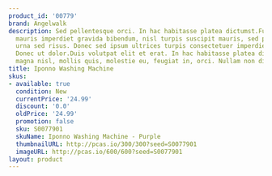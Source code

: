 ```yaml
---
product_id: '00779'
brand: Angelwalk
description: Sed pellentesque orci. In hac habitasse platea dictumst.Fusce convallis,
  mauris imperdiet gravida bibendum, nisl turpis suscipit mauris, sed placerat ipsum
  urna sed risus. Donec sed ipsum ultrices turpis consectetuer imperdiet. Donec magna.
  Donec ut dolor.Duis volutpat elit et erat. In hac habitasse platea dictumst. Aenean
  magna nisl, mollis quis, molestie eu, feugiat in, orci. Nullam non diam.
title: Iponno Washing Machine
skus:
- available: true
  condition: New
  currentPrice: '24.99'
  discount: '0.0'
  oldPrice: '24.99'
  promotion: false
  sku: S0077901
  skuName: Iponno Washing Machine - Purple
  thumbnailURL: http://pcas.io/300/300?seed=S0077901
  imageURL: http://pcas.io/600/600?seed=S0077901
layout: product
---
```

